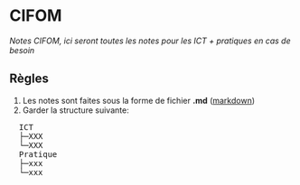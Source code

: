 # CIFOM

*Notes CIFOM, ici seront toutes les notes pour les ICT + pratiques en cas de besoin*

## Règles

1. Les notes sont faites sous la forme de fichier **.md** ([markdown](https://www.markdownguide.org/getting-started/))<br>
2. Garder la structure suivante:<br>
<pre>
  ICT
  ├─XXX
  └─XXX
  Pratique
  ├─xxx
  └─xxx
</pre>
